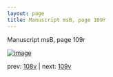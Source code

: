 ```yaml
---
layout: page
title: Manuscript msB, page 109r
---
```


Manuscript msB, page 109r

[![image](http://www.homermultitext.org/iipsrv?OBJ=IIP,1.0&FIF=/project/homer/pyramidal/deepzoom/hmt/vbbifolio/v1/vb_108v_109r.tif&WID=100&CVT=JPEG)](http://www.homermultitext.org/ict2/?urn=urn:cite2:hmt:vbbifolio.v1:vb_108v_109r)

prev:  [108v](../108v) | next:  [109v](../109v)

